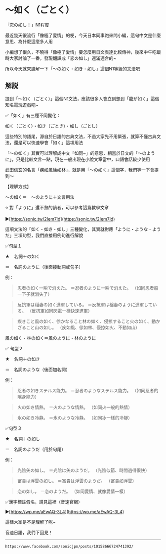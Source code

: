 # ～如く（ごとく）


「恋の如し！」N1程度

最近幾天很流行「像極了愛情」的梗，今天日本同事跑來問小編，這句中文是什麼意思、為什麼這麼多人用

小編想了很久，不曉得「像極了愛情」要怎麼用日文表達比較傳神，後來中午吃飯時大家討論了一番，發現翻譯成「恋の如し」還滿適合的~

所以今天就來講解一下「～の如く・如き・如し」這個N1等級的文法吧

## 解説

提到「～如く（ごとく）」這個N1文法，應該很多人會立刻想到「龍が如く」這個知名電玩遊戲吧~

✅「如く」有三種不同變化：

如く（ごとく）・如き（ごとき）・如し（ごとし）

這些特別的語尾，源自於日語的古典文法，不過大家先不用緊張，就算不懂古典文法，還是可以快速學會「如く」這項用法

「～の如く」其實可以理解成中文「如同~」的意思，相當於日文的「～のように」，只是比較文言一點，現在一般出現在小說文章當中，口語會話較少使用

武田信玄的名言「疾如風徐如林」，就是用「～の如く」這個字，我們等一下會提到～

【理解方式】

～の如く＝　～のように＋文言用法

⭐ 對「ように」還不熟的讀者，可以參考這篇教學文章

▶[https://sonic.tw/2Iem7ld](https://sonic.tw/2Iem7ld)

這項文法的「如く・如き・如し」三種變化，其實就對應「ように・ような・ようだ」三項句型，我們直接用例句進行解說

✅句型１

★　名詞＋の如く　

＝　名詞のように（後面接動詞或句子）

例：

>忍者の如く一瞬で消えた。
＝忍者のように一瞬で消えた。
（如同忍者般一下子就消失了）

>反抗軍は稲妻の如く進軍している。
＝反抗軍は稲妻のように進軍している。
（反抗軍如同閃電一樣快速進軍）

>疾きこと風の如く、徐かなること林の如く、侵掠すること火の如く、動かざること山の如し。
（疾如風、徐如林、侵掠如火、不動如山）

風の如く・林の如く＝風のように・林のように

✅ 句型２

★　名詞＋の如き

＝　名詞のような（後面加名詞）

例：

>忍者の如きステルス能力。
＝忍者のようなステルス能力。
（如同忍者的隱身能力）

>火の如き情熱。
＝火のような情熱。
（如同火一般的熱情）

>氷の如き冷静。
＝氷のような冷静。
（如同冰一樣的冷靜）

✅句型３

★　名詞＋の如し

＝　名詞のようだ（用於句尾）

例：

>光陰矢の如し。
＝光陰は矢のようだ。
（光陰似箭、時間過得很快）

>富貴は浮雲の如し。
＝富貴は浮雲のようだ。
（富貴如浮雲）

>恋の如し。
＝恋のようだ。
（如同愛情、就像愛情一樣）

✅漢字標註假名，請見這裡（音速官網）

▶[https://wp.me/aEwAQ-3L4](https://wp.me/aEwAQ-3L4)

這樣大家是不是理解了呢~

音速日語，我們下回見！

---
`https://www.facebook.com/sonicjpn/posts/10158666724741392/`